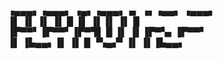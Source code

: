▗▄▄▄▖▗▄▄▄▖ ▗▄▖▗▄▄▄▖▗▖ ▗▖▗▄▄▖ ▗▄▄▄▖    
▐▌   ▐▌   ▐▌ ▐▌ █  ▐▌ ▐▌▐▌ ▐▌▐▌       
▐▛▀▀▘▐▛▀▀▘▐▛▀▜▌ █  ▐▌ ▐▌▐▛▀▚▖▐▛▀▀▘    
▐▌   ▐▙▄▄▖▐▌ ▐▌ █  ▝▚▄▞▘▐▌ ▐▌▐▙▄▄▖    
                                      
                                      
                                      